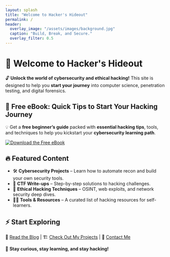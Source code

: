 ```yaml
---
layout: splash
title: "Welcome to Hacker's Hideout"
permalink: /
header:
  overlay_image: "/assets/images/background.jpg"
  caption: "Build, Break, and Secure."
  overlay_filter: 0.5
---
```


# 🚀 Welcome to Hacker's Hideout

🔓 **Unlock the world of cybersecurity and ethical hacking!** This site is designed to help you **start your journey** into computer science, penetration testing, and digital forensics.

## 📖 Free eBook: Quick Tips to Start Your Hacking Journey
💡 Get a **free beginner’s guide** packed with **essential hacking tips**, tools, and techniques to help you kickstart your **cybersecurity learning path**.

[![Download the Free eBook](https://img.shields.io/badge/Download-eBook-blue?style=for-the-badge)](/assets/files/free-hacking-ebook.pdf)

## 🔥 Featured Content
- 🛠 **Cybersecurity Projects** – Learn how to automate recon and build your own security tools.
- 🎯 **CTF Write-ups** – Step-by-step solutions to hacking challenges.
- 🚀 **Ethical Hacking Techniques** – OSINT, web exploits, and network security deep dives.
- 🏴‍☠️ **Tools & Resources** – A curated list of hacking resources for self-learners.

## ⚡ Start Exploring
🔗 [Read the Blog](/hacker-blog/blog/) | 🏗️ [Check Out My Projects](/hacker-blog/projects/) | 💬 [Contact Me](/hacker-blog/contact/)

📡 **Stay curious, stay learning, and stay hacking!**

